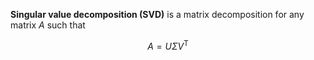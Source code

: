 **Singular value decomposition (SVD)** is a matrix decomposition for any matrix $A$ such that

$$
A = U\Sigma V^\mathsf{T}
$$